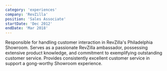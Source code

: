 ```yaml
---
category: 'experiences'
company: 'RevZilla'
position: 'Sales Associate'
startDate: 'Dec 2012'
endDate: 'Mar 2018'
---
```


Responsible for handling customer interaction in RevZilla's Philadelphia Showroom. Serves as a passionate RevZilla ambassador, possessing extensive product knowledge, and commitment to exemplifying outstanding customer service. Provides consistently excellent customer service in support a gong-worthy Showroom experience.
